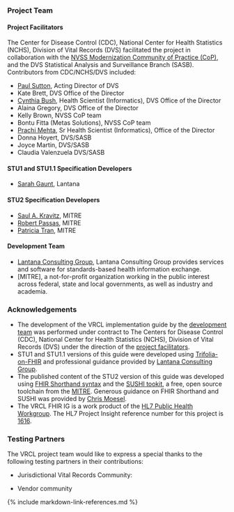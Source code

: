 ### Project Team
#### Project Facilitators
The Center for Disease Control (CDC), National Center for Health Statistics (NCHS), Division of Vital Records (DVS) facilitated the project in collaboration with the [NVSS Modernization Community of Practice (CoP)](https://www.cdc.gov/nchs/nvss/modernization/cop.htm), and the DVS Statistical Analysis and Surveillance Branch (SASB).
Contributors from CDC/NCHS/DVS included:
<!-- * [Jenny Couse](https://www.linkedin.com/in/jenny-couse-22637a36/), Health Scientist (Informatics), CDC/National Center for Health Statistics
* [Alaina Gregory](https://www.linkedin.com/in/alaina-elliott-aa9923/), IT Specialist, CDC/National Center for Health Statistics
* Veronique Benie, Computer Scientist, CDC/National Center for Health Statistics
* [Kate Brett](https://www.linkedin.com/in/kate-brett-40403030/), Director of Research Science, CDC/National Center for Health Statistics
* [Prachi Mehta](https://www.linkedin.com/in/prachim1/), Health Scientist (Informatics), CDC/National Center for Health Statistics -->
* [Paul Sutton](https://www.cdc.gov/nchs/about/organization.htm), Acting Director of DVS
* Kate Brett, DVS Office of the Director
* [Cynthia Bush](https://www.linkedin.com/in/cynthia-cindy-bush-584bb0158/), Health Scientist (Informatics), DVS Office of the Director 
* Alaina Gregory, DVS Office of the Director
* Kelly Brown, NVSS CoP team
* Bontu Fitta (Metas Solutions), NVSS CoP team
* [Prachi Mehta](https://www.linkedin.com/in/prachimehtad/), Sr Health Scientist (Informatics), Office of the Director
* Donna Hoyert,  DVS/SASB
* Joyce Martin, DVS/SASB
* Claudia Valenzuela DVS/SASB

#### STU1 and STU1.1 Specification Developers
* [Sarah Gaunt](https://www.linkedin.com/in/sarahgaunt/), Lantana

#### STU2 Specification Developers
* [Saul A. Kravitz](https://www.linkedin.com/in/skravitz/), MITRE
* [Robert Passas](https://www.linkedin.com/in/robert-passas-b2b795124/), MITRE
* [Patricia Tran](https://www.linkedin.com/in/patricia-tran-56896874/), MITRE

#### Development Team
* [Lantana Consulting Group](https://www.lantanagroup.com/), Lantana Consulting Group provides services and software for standards-based health information exchange.
* [MITRE], a not-for-profit organization working in the public interest across federal, state and local governments, as well as industry and academia.

### Acknowledgements
* The development of the VRCL implementation guide by the [development team](credits.html#development-team) was performed under contract to The Centers for Disease Control (CDC), National Center for Health Statistics (NCHS), Division of Vital Records (DVS) under the direction of the [project facilitators](credits.html#project-facilitators).
* STU1 and STU1.1 versions of this guide were developed using [Trifolia-on-FHIR](https://trifolia-fhir-dev.lantanagroup.com/) and professional guidance provided by [Lantana Consulting Group](https://www.lantanagroup.com/).
* The published content of the STU2 version of this guide was developed using [FHIR Shorthand syntax](http://hl7.org/fhir/uv/shorthand/) and the [SUSHI tookit](https://fshschool.org/docs/sushi/), a free, open source toolchain from the [MITRE](https://www.mitre.org). Generous guidance on FHIR Shorthand and SUSHI was provided by [Chris Moesel](https://www.linkedin.com/in/cmoesel/).  
* The VRCL FHIR IG is a work product of the [HL7 Public Health Workgroup](http://www.hl7.org/Special/committees/pher/overview.cfm). The HL7 Project Insight reference number for this project is [1616](http://www.hl7.org/Special/committees/pher/projects.cfm?action=edit&ProjectNumber=1616).


### Testing Partners
The VRCL project team would like to express a special thanks to the following testing partners in their contributions:

* Jurisdictional Vital Records Community:

* Vendor community


{% include markdown-link-references.md %}